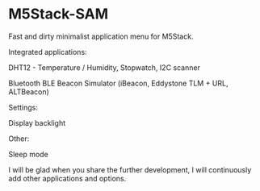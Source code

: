 # M5Stack-SAM

Fast and dirty minimalist application menu for M5Stack.

Integrated applications:

  DHT12 - Temperature / Humidity, Stopwatch, I2C scanner
  
  Bluetooth BLE Beacon Simulator (iBeacon, Eddystone TLM + URL, ALTBeacon)

Settings:
  
  Display backlight

Other:
  
  Sleep mode

I will be glad when you share the further development, I will continuously add other applications and options.

